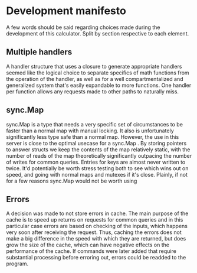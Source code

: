 # Development manifesto

A few words should be said regarding choices made during the development of this calculator. Split by section respective to each element.

## Multiple handlers

A handler structure that uses a closure to generate appropriate handlers seemed like the logical choice to separate specifics of math functions from the operation of the handler, as well as for a well compartmentalized and generalized system that's easily expandable to more functions. One handler per function allows any requests made to other paths to naturally miss.

## sync.Map

sync.Map is a type that needs a very specific set of circumstances to be faster than a normal map with manual locking. It also is unfortunately significantly less type safe than a normal map. However, the use in this server is close to the optimal usecase for a sync.Map . By storing pointers to answer structs we keep the contents of the map relatively static, with the number of reads of the map theoretically significantly outpacing the number of writes for common queries. Entries for keys are almost never written to twice. It'd potentially be worth stress testing both to see which wins out on speed, and going with normal maps and mutexes if it's close.
Plainly, if not for a few reasons sync.Map would not be worth using

## Errors

A decision was made to not store errors in cache. The main purpose of the cache is to speed up returns on requests for common queries and in this particular case errors are based on checking of the inputs, which happens very soon after receiving the request. Thus, caching the errors does not make a big difference in the speed with which they are returned, but does grow the size of the cache, which can have negative effects on the performance of the cache. If commands were later added that require substantial processing before erroring out, errors could be readded to the program.

